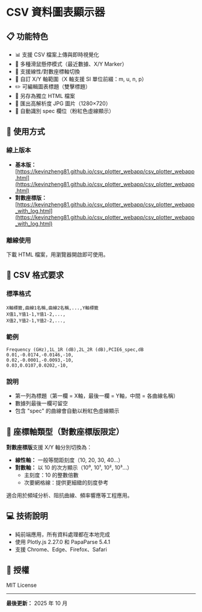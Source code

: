 # CSV 資料圖表顯示器

## 📋 功能特色

- 📊 支援 CSV 檔案上傳與即時視覺化
- 🎯 多種滑鼠懸停模式（最近數據、X/Y Marker）
- 📐 支援線性/對數座標軸切換
- 📏 自訂 X/Y 軸範圍（X 軸支援 SI 單位前綴：m, u, n, p）
- ✏️ 可編輯圖表標題（雙擊標題）
- 💾 另存為獨立 HTML 檔案
- 📸 匯出高解析度 JPG 圖片（1280×720）
- 🎨 自動識別 spec 欄位（粉紅色虛線顯示）

## 🚀 使用方式

### 線上版本

- **基本版：** [https://kevinzheng81.github.io/csv_plotter_webapp/csv_plotter_webapp.html](https://kevinzheng81.github.io/csv_plotter_webapp/csv_plotter_webapp.html)
- **對數座標版：** [https://kevinzheng81.github.io/csv_plotter_webapp/csv_plotter_webapp_with_log.html](https://kevinzheng81.github.io/csv_plotter_webapp/csv_plotter_webapp_with_log.html)

### 離線使用

下載 HTML 檔案，用瀏覽器開啟即可使用。

## 📝 CSV 格式要求

### 標準格式
```csv
X軸標籤,曲線1名稱,曲線2名稱,...,Y軸標籤
X值1,Y值1-1,Y值1-2,...,
X值2,Y值2-1,Y值2-2,...,
```

### 範例
```csv
Frequency (GHz),1L_1R (dB),2L_2R (dB),PCIE6_spec,dB
0.01,-0.0174,-0.0146,-10,
0.02,-0.0001,-0.0093,-10,
0.03,0.0107,0.0202,-10,
```

### 說明

- 第一列為標題（第一欄 = X軸，最後一欄 = Y軸，中間 = 各曲線名稱）
- 數據列最後一欄可留空
- 包含 "spec" 的曲線會自動以粉紅色虛線顯示

## 🎨 座標軸類型（對數座標版限定）

**對數座標版**支援 X/Y 軸分別切換為：

- **線性軸：** 一般等間距刻度（10, 20, 30, 40...）
- **對數軸：** 以 10 的次方顯示（10⁰, 10¹, 10², 10³...）
  - 主刻度：10 的整數倍數
  - 次要網格線：提供更細緻的刻度參考

適合用於頻域分析、阻抗曲線、頻率響應等工程應用。

## 💻 技術說明

- 純前端應用，所有資料處理都在本地完成
- 使用 Plotly.js 2.27.0 和 PapaParse 5.4.1
- 支援 Chrome、Edge、Firefox、Safari

## 📄 授權

MIT License

---

**最後更新：** 2025 年 10 月
